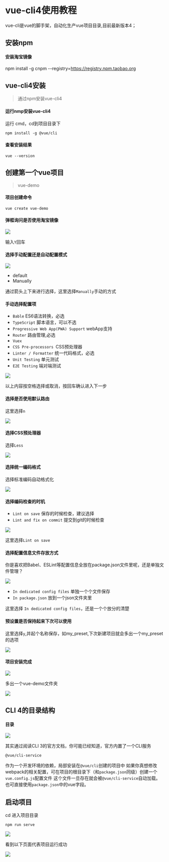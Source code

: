 # vue-cli4使用教程
vue-cli是vue的脚手架，自动化生产vue项目目录,目前最新版本4；
## 安装npm
#### 安装淘宝镜像

 npm install -g cnpm --registry=https://registry.npm.taobao.org
 
## vue-cli4安装
>通过npm安装vue-cli4

#### 运行nmp安装vue-cli4
运行 cmd，cd到项目目录下
	
	npm install -g @vue/cli

#### 查看安装结果
	
	vue --version

## 创建第一个vue项目  
> vue-demo


#### 项目创建命令
	
	vue create vue-demo

#### 弹框询问是否使用淘宝镜像

![](images/vue01.png)

输入` Y `回车

#### 选择手动配置还是自动配置模式
![](images/vue02.png)
+ default  
+ Manually

通过箭头上下来进行选择，这里选择`Manually`手动的方式

#### 手动选择配置项
+ `Bable` ES6语法转换，必选
+ `TypeScript` 脚本语言，可以不选
+ `Progressive Web App(PWA) Support` webApp支持
+ `Router` 路由管理,必选
+ `Vuex`
+ `CSS Pre-processors `CSS预处理器
+ `Linter / Formatter` 统一代码格式，必选
+ `Unit Testing` 单元测试
+ `E2E Testing` 端对端测试

![](images/vue03.png)

以上内容按空格选择或取消，按回车确认进入下一步

#### 选择是否使用默认路由

这里选择` n `

![](images/vue04.png)

#### 选择CSS预处理器

选择`Less`

![](images/vue05.png)

#### 选择统一编码格式

选择标准编码自动格式化

![](images/vue06.png)


#### 选择编码检查的时机

+ `Lint on save` 保存的时候检查，建议选择
+ `Lint and fix on commit` 提交到git的时候检查

![](images/vue07.png)

这里选择`Lint on save`

#### 选择配置信息文件存放方式

你是喜欢把Babel、ESLint等配置信息全放在package.json文件里呢，还是单独文件管理？

![](images/vue08.png)

+ `In dedicated config files` 单独一个个文件保存
+ `In package.json` 放到一个json文件夹里

这里选择 `In dedicated config files`，还是一个个放分的清楚

#### 预设置是否保持起来下次可以使用

这里选择`y`,并起个名称保存，如my_preset,下次新建项目就会多出一个my_preset的选项

![](images/vue09.png)

#### 项目安装完成

![](images/vue10.png)

多出一个vue-demo文件夹

![](images/vue11.png)

## CLI 4的目录结构
#### 目录
![](images/vue12.png)

其实通过阅读CLI 3的官方文档，你可能已经知道，官方内置了一个CLI服务

	@vue/cli-service
	
作为一个开发环境的依赖，局部安装在`@vue/cli`创建的项目中
如果你真想修改webpack的相关配置，可在项目的根目录下（和`package.json`同级）创建一个`vue.config.js`配置文件
这个文件一旦存在就会被`@vue/cli-service`自动加载。也可直接使用`package.json`中的vue字段。

## 启动项目

cd 进入项目目录

	npm run serve

![](images/vue13.png)

看到以下页面代表项目运行成功

![](images/vue14.png)
